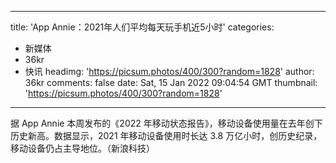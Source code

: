 
---
title: 'App Annie：2021年人们平均每天玩手机近5小时'
categories: 
 - 新媒体
 - 36kr
 - 快讯
headimg: 'https://picsum.photos/400/300?random=1828'
author: 36kr
comments: false
date: Sat, 15 Jan 2022 09:04:54 GMT
thumbnail: 'https://picsum.photos/400/300?random=1828'
---

<div>   
据 App Annie 本周发布的《2022 年移动状态报告》，移动设备使用量在去年创下历史新高。数据显示，2021 年移动设备使用时长达 3.8 万亿小时，创历史纪录，移动设备仍占主导地位。（新浪科技）  
</div>
            